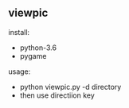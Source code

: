 ## viewpic

install:  
* python-3.6  
* pygame

usage:
* python viewpic.py -d directory
* then use directiion key



